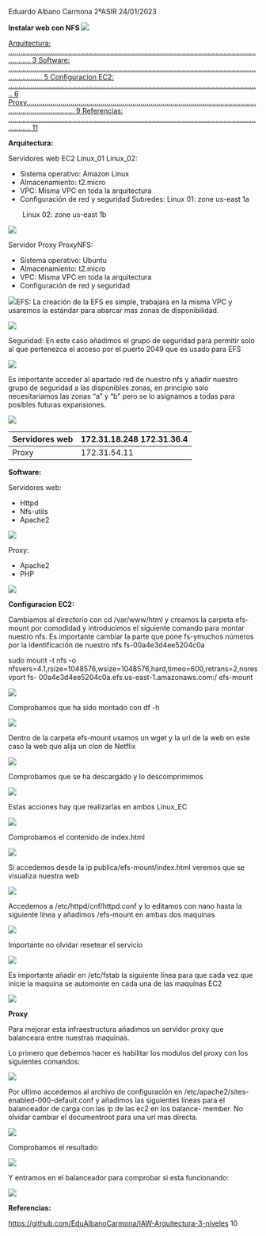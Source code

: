 ﻿Eduardo Albano Carmona 2ºASIR  24/01/2023 

**Instalar web con NFS ![](Aspose.Words.d3bebc8a-dcf7-4341-80f3-3864ad8a9277.001.jpeg)**

[Arquitectura: ....................................................................................................................................... 3 ](#_page2_x82.00_y71.00)[Software: ............................................................................................................................................. 5 ](#_page4_x82.00_y455.00)[Configuracion EC2: .............................................................................................................................. 6 ](#_page5_x82.00_y245.00)[Proxy.................................................................................................................................................... 9 ](#_page8_x82.00_y71.00)[Referencias: ....................................................................................................................................... 11 ](#_page10_x82.00_y415.00)

**Arquitectura:** 

Servidores web EC2  Linux\_01 Linux\_02: 

- Sistema operativo: Amazon Linux 
- Almacenamiento: t2.micro 
- VPC: Misma VPC en toda la arquitectura 
- Configuración de red y seguridad Subredes: Linux 01: zone us-east 1a  

`    `Linux 02: zone us-east 1b 

![](Aspose.Words.d3bebc8a-dcf7-4341-80f3-3864ad8a9277.002.jpeg)

Servidor Proxy ProxyNFS: 

- Sistema operativo: Ubuntu 
- Almacenamiento: t2.micro 
- VPC: Misma VPC en toda la arquitectura 
- Configuración de red y seguridad 

![](Aspose.Words.d3bebc8a-dcf7-4341-80f3-3864ad8a9277.003.jpeg)EFS: La creación de la EFS es simple, trabajara en la misma VPC y usaremos la estándar para abarcar mas zonas de disponibilidad. 

![](Aspose.Words.d3bebc8a-dcf7-4341-80f3-3864ad8a9277.004.jpeg)

Seguridad: En este caso añadimos el grupo de seguridad para permitir solo al que pertenezca el acceso por el puerto 2049 que es usado para EFS 

![](Aspose.Words.d3bebc8a-dcf7-4341-80f3-3864ad8a9277.005.jpeg)

Es importante acceder al apartado red de nuestro nfs y añadir nuestro grupo de seguridad a las disponibles zonas, en principio solo necesitaríamos las zonas “a” y “b” pero se lo asignamos a todas para posibles futuras expansiones. 

![](Aspose.Words.d3bebc8a-dcf7-4341-80f3-3864ad8a9277.006.jpeg)



|Servidores web |172.31.18.248 172.31.36.4 |
| - | :- |
|Proxy |172.31.54.11 |
**Software:** 

Servidores web: 

- Httpd 
- Nfs-utils 
- Apache2 

![](Aspose.Words.d3bebc8a-dcf7-4341-80f3-3864ad8a9277.007.png)

Proxy: 

- Apache2 
- PHP 

![](Aspose.Words.d3bebc8a-dcf7-4341-80f3-3864ad8a9277.008.png)

**Configuracion EC2:** 

Cambiamos al directorio con cd /var/www/html  y creamos la carpeta efs-mount por comodidad y introducimos el siguiente comando para montar nuestro nfs. Es importante cambiar la parte que pone fs-ymuchos números por la identificación de nuestro nfs fs-00a4e3d4ee5204c0a 

sudo mount -t nfs -o nfsvers=4.1,rsize=1048576,wsize=1048576,hard,timeo=600,retrans=2,noresvport fs- 00a4e3d4ee5204c0a.efs.us-east-1.amazonaws.com:/ efs-mount 

![](Aspose.Words.d3bebc8a-dcf7-4341-80f3-3864ad8a9277.009.png)

Comprobamos que ha sido montado con df -h 

![](Aspose.Words.d3bebc8a-dcf7-4341-80f3-3864ad8a9277.010.jpeg)

Dentro de la carpeta efs-mount usamos un wget y la url de la web en este caso la web que alija un clon de Netflix 

![](Aspose.Words.d3bebc8a-dcf7-4341-80f3-3864ad8a9277.011.jpeg)

Comprobamos que se ha descargado y lo descomprimimos 

![](Aspose.Words.d3bebc8a-dcf7-4341-80f3-3864ad8a9277.012.png)

Estas acciones hay que realizarlas en ambos Linux\_EC 

![](Aspose.Words.d3bebc8a-dcf7-4341-80f3-3864ad8a9277.013.jpeg)

Comprobamos el contenido de index.html 

![](Aspose.Words.d3bebc8a-dcf7-4341-80f3-3864ad8a9277.014.jpeg)

Si accedemos desde la ip publica/efs-mount/index.html veremos que se visualiza nuestra web 

![](Aspose.Words.d3bebc8a-dcf7-4341-80f3-3864ad8a9277.015.jpeg)

Accedemos a /etc/httpd/cnf/httpd.conf y lo editamos con nano hasta la siguiente línea y añadimos /efs-mount en ambas dos maquinas 

![](Aspose.Words.d3bebc8a-dcf7-4341-80f3-3864ad8a9277.016.jpeg)

Importante no olvidar resetear el servicio 

![](Aspose.Words.d3bebc8a-dcf7-4341-80f3-3864ad8a9277.017.png)

Es importante añadir en /etc/fstab la siguiente línea para que cada vez que inicie la maquina se automonte en cada una de las maquinas EC2 

![](Aspose.Words.d3bebc8a-dcf7-4341-80f3-3864ad8a9277.018.png)

**Proxy** 

Para mejorar esta infraestructura añadimos un servidor proxy que balanceara entre nuestras maquinas. 

Lo primero que debemos hacer es habilitar  los modulos del proxy con los siguientes comandos: 

![](Aspose.Words.d3bebc8a-dcf7-4341-80f3-3864ad8a9277.019.jpeg)

Por ultimo accedemos al archivo de configuración en /etc/apache2/sites-enabled-000-default.conf y añadimos las siguientes líneas para el balanceador de carga con las ip de las ec2 en los balance- member. No olvidar cambiar el documentroot para una url mas directa. 

![](Aspose.Words.d3bebc8a-dcf7-4341-80f3-3864ad8a9277.020.jpeg)

Comprobamos el resultado: 

![](Aspose.Words.d3bebc8a-dcf7-4341-80f3-3864ad8a9277.021.jpeg)

Y entramos en el balanceador para comprobar si esta funcionando: 

![](Aspose.Words.d3bebc8a-dcf7-4341-80f3-3864ad8a9277.022.jpeg)

**Referencias:** 

https://github.com/EduAlbanoCarmona/IAW-Arquitectura-3-niveles 
10 
